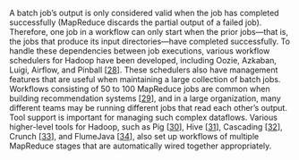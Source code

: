 
A batch job’s output is only considered valid when the job has completed successfully (MapReduce
discards the partial output of a failed job). Therefore, one job in a workflow can only start when
the prior jobs—that is, the jobs that produce its input directories—have completed
successfully. To handle these dependencies between job executions, various workflow schedulers for
Hadoop have been developed, including Oozie, Azkaban, Luigi, Airflow, and Pinball
[[28](ch10.html#Trencseni2016vn)]. 
These schedulers also have management features that are useful when maintaining a large collection
of batch jobs. Workflows consisting of 50 to 100 MapReduce jobs are common when building
recommendation systems
[[29](ch10.html#Sumbaly2013eh)],
and in a large organization, many different teams may be running different jobs that read each
other’s output. Tool support is important for managing such complex dataflows. 
Various higher-level tools for Hadoop, such as Pig
[[30](ch10.html#Gates2009vg)], Hive
[[31](ch10.html#Thusoo2010hp)],
Cascading
[[32](ch10.html#CascadingDocs)], Crunch
[[33](ch10.html#ApacheCrunch)], and FlumeJava
[[34](ch10.html#Chambers2010dp)],
also set up workflows of multiple MapReduce stages that are automatically wired together
appropriately.